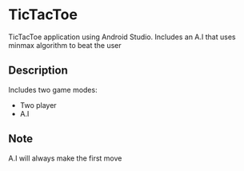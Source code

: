 # TicTacToe
TicTacToe application using Android Studio. Includes an A.I that uses minmax algorithm to beat the user

## Description
Includes two game modes:
 - Two player
 - A.I

## Note
A.I will always make the first move
